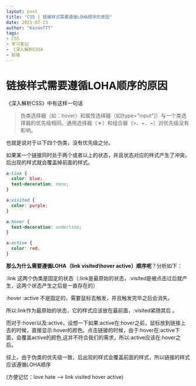 ```yaml
---
layout: post
title: "CSS | 链接样式需要遵循LOHA顺序的原因"
date: 2021-07-23
author: "KazooTTT"
tags:
- CSS
- 学习笔记
- 《深入解析CSS》
- 前端
---
```


# 链接样式需要遵循LOHA顺序的原因

《深入解析CSS》中有这样一句话

> 伪类选择器（如：hover）和属性选择器（如[type="input"]）与一个类选择器的优先级相同。通用选择器（＊）和组合器（>、+、~）对优先级没有影响。
> 

也就是说对于以下四个伪类，没有优先级之分。

如果某一个链接同时处于两个或者以上的状态，并且状态对应的样式产生了冲突，后出现的样式就会覆盖掉前面的样式。

```css
a:link {
  color: blue;
  text-decoration: none;
}

a:visited {
  color: purple;
}

a:hover {
  text-decoration: underline;
}

a:active {
  color: red;
}
```

**那么为什么需要遵循LOHA（link visited\hover active）顺序呢**？分析如下：

:link 这两个伪类是固定的状态（:link是最原始的状态，:visited是被点击过后就产生，这两个状态产生之后是一直存在的）

:hover :active 不是固定的，需要鼠标去触发，并且触发完毕之后会消失。



所以:link作为最原始的状态，它的样式应该放在最前面，:visited紧随其后 。

而对于:hover以及:active，设想一下如果:active在:hover之前，鼠标放到链接上去的时候，直接显示:hover的颜色。点击链接的时候，由于:hover在:active下面，会覆盖active的颜色,这并不符合我们的需求，所以:active应该在:hover之后。

综上，由于伪类的优先级一致，后出现的样式会覆盖前面的样式，所以链接的样式应该遵循LOHA顺序

(方便记忆：love hate —> link visited hover active)